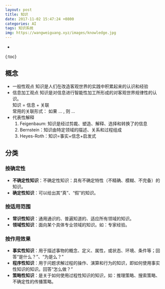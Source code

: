 ```yaml
---
layout: post
title: 知识
date: 2017-11-02 15:47:24 +0800
categories: AI
tags: 知识系统 
img: https://wangweiguang.xyz/images/knowledge.jpg
---
```


* 
{:toc}

## 概念
* 一般性观点
  知识是人们在改造客观世界的实践中积累起来的认识和经验
* 信息加工观点
  知识是对信息进行智能性加工所形成的对客观世界规律性的认识。\
  知识 = 信息 + 关联\
  常用的关联形式： 如果 … , 则 …
* 代表性解释
  1. Feigenbaum: 知识是经过剪裁、塑造、解释、选择和转换了的信息
  2. Bernstein：知识由特定领域的描述、关系和过程组成
  3. Heyes-Roth：知识=事实+信念+启发式

## 分类
### 按确定性
* **不确定性知识**：不确定性知识：具有不确定特性（不精确、模糊、不完备）的知识。
* **确定性知识**：可以给出其“真”、“假”的知识。
### 按适用范围
* **常识性知识**：通用通识的、普遍知道的、适应所有领域的知识。
* **领域性知识**：面向某个具体专业领域的知识。如：专家经验。
### 按作用效果
* **事实性知识**：用于描述事物的概念、定义、属性，或状态、环境、条件等；回答“是什么？”、“为是么？”
* **程序性知识**：用于问题求解过程的操作、演算和行为的知识，即如何使用事实性知识的知识。回答“怎么做？”
* **策略性知识**：是关于如何使用过程性知识的知识，如：推理策略、搜索策略、不确定性的传播策略。
